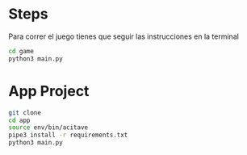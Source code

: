 # Steps

Para correr el juego tienes que seguir las instrucciones en la terminal

```sh
cd game 
python3 main.py
```


# App Project

```sh
git clone
cd app
source env/bin/acitave
pipe3 install -r requirements.txt 
python3 main.py
```
